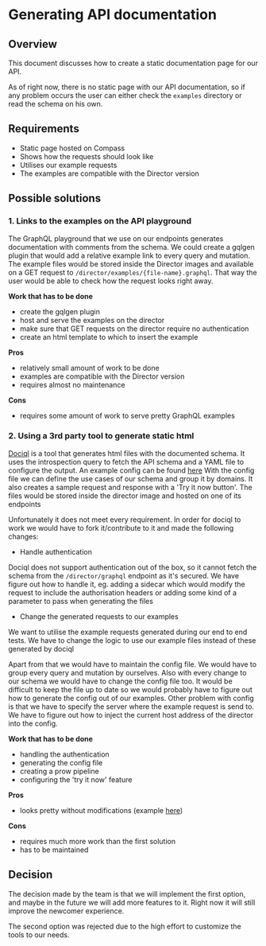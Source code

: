# Generating API documentation

## Overview

This document discusses how to create a static documentation page for our API.

As of right now, there is no static page with our API documentation, so if any problem occurs the user can either check the `examples` directory or read the schema on his own.

## Requirements
* Static page hosted on Compass
* Shows how the requests should look like
* Utilises our example requests
* The examples are compatible with the Director version

## Possible solutions

### 1. Links to the examples on the API playground
The GraphQL playground that we use on our endpoints generates documentation with comments from the schema.
We could create a gqlgen plugin that would add a relative example link to every query and mutation. The example files would be stored inside the Director images and available on a GET request to `/director/examples/{file-name}.graphql`. That way the user would be able to check how the request looks right away.

**Work that has to be done**
* create the gqlgen plugin
* host and serve the examples on the director
* make sure that GET requests on the director require no authentication
* create an html template to which to insert the example

**Pros**

* relatively small amount of work to be done
* examples are compatible with the Director version
* requires almost no maintenance

**Cons**
* requires some amount of work to serve pretty GraphQL examples

### 2. Using a 3rd party tool to generate static html
[Dociql](https://github.com/wayfair/dociql) is a tool that generates html files with the documented schema.
It uses the introspection query to fetch the API schema and a YAML file to configure the output. An example config can be found [here](https://github.com/wayfair/dociql/blob/master/config.yml)
With the config file we can define the use cases of our schema and group it by domains. It also creates a sample request and response with a 'Try it now button'. The files would be stored inside the director image and hosted on one of its endpoints

Unfortunately it does not meet every requirement.
In order for dociql to work we would have to fork it/contribute to it and made the following changes:
* Handle authentication

Dociql does not support authentication out of the box, so it cannot fetch the schema from the `/director/graphql` endpoint as it's secured. We have figure out how to handle it, eg. adding a sidecar which would modify the request to include the authorisation headers or adding some kind of a parameter to pass when generating the files
* Change the generated requests to our examples

We want to utilise the example requests generated during our end to end tests. We have to change the logic to use our example files instead of these generated by dociql

Apart from that we would have to maintain the config file. We would have to group every query and mutation by ourselves. Also with every change to our schema we would have to change the config file too. It would be difficult to keep the file up to date so we would probably have to figure out how to generate the config out of our examples. Other problem with config is that we have to specify the server where the example request is send to. We have to figure out how to inject the current host address of the director into the config. 


**Work that has to be done**
* handling the authentication
* generating the config file
* creating a prow pipeline
* configuring the 'try it now' feature

**Pros**
* looks pretty without modifications (example [here](https://wayfair.github.io/dociql/))

**Cons**
* requires much more work than the first solution
* has to be maintained

## Decision

The decision made by the team is that we will implement the first option, and maybe in the future we will add more features to it.
Right now it will still improve the newcomer experience.

The second option was rejected due to the high effort to customize the tools to our needs.

